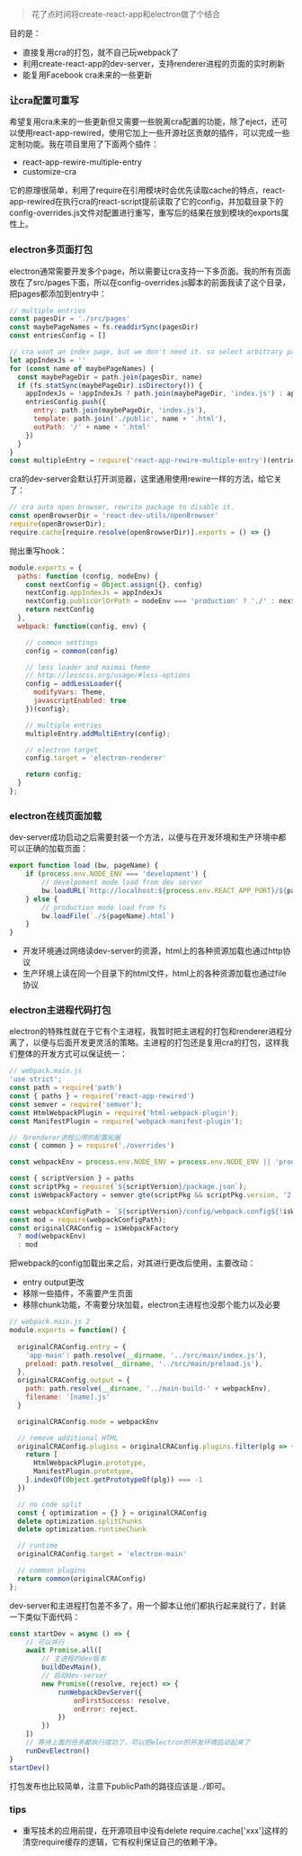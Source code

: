 > 花了点时间将create-react-app和electron做了个结合

目的是：

- 直接复用cra的打包，就不自己玩webpack了
- 利用create-react-app的dev-server，支持renderer进程的页面的实时刷新
- 能复用Facebook cra未来的一些更新

### 让cra配置可重写

希望复用cra未来的一些更新但又需要一些脱离cra配置的功能，除了eject，还可以使用react-app-rewired，使用它加上一些开源社区贡献的插件，可以完成一些定制功能。我在项目里用了下面两个插件：

- react-app-rewire-multiple-entry
- customize-cra

它的原理很简单，利用了require在引用模块时会优先读取cache的特点，react-app-rewired在执行cra的react-script提前读取了它的config，并加载目录下的config-overrides.js文件对配置进行重写，重写后的结果在放到模块的exports属性上。

### electron多页面打包

electron通常需要开发多个page，所以需要让cra支持一下多页面。我的所有页面放在了src/pages下面，所以在config-overrides.js脚本的前面我读了这个目录，把pages都添加到entry中：

```js
// multiple entries
const pagesDir = './src/pages'
const maybePageNames = fs.readdirSync(pagesDir)
const entriesConfig = []

// cra want an index page, but we don't need it. so select arbitrary page for cra.
let appIndexJs = ''
for (const name of maybePageNames) {
  const maybePageDir = path.join(pagesDir, name)
  if (fs.statSync(maybePageDir).isDirectory()) {
    appIndexJs = !appIndexJs ? path.join(maybePageDir, 'index.js') : appIndexJs
    entriesConfig.push({
      entry: path.join(maybePageDir, 'index.js'),
      template: path.join('./public', name + '.html'),
      outPath: '/' + name + '.html'
    })
  }
}
const multipleEntry = require('react-app-rewire-multiple-entry')(entriesConfig);
```

cra的dev-server会默认打开浏览器，这里通用使用rewire一样的方法，给它关了：

```js
// cra auto open browser, rewrite package to disable it. 
const openBrowserDir = 'react-dev-utils/openBrowser'
require(openBrowserDir);
require.cache[require.resolve(openBrowserDir)].exports = () => {}
```

抛出重写hook：

```js
module.exports = {
  paths: function (config, nodeEnv) {
    const nextConfig = Object.assign({}, config)
    nextConfig.appIndexJs = appIndexJs
    nextConfig.publicUrlOrPath = nodeEnv === 'production' ? './' : nextConfig.publicUrlOrPath
    return nextConfig
  },
  webpack: function(config, env) {

    // common settings
    config = common(config)

    // less loader and maimai theme
    // http://lesscss.org/usage/#less-options
    config = addLessLoader({
      modifyVars: Theme,
      javascriptEnabled: true
    })(config);

    // multiple entries
    multipleEntry.addMultiEntry(config);

    // electron target
    config.target = 'electron-renderer'

    return config;
  }
};

```

### electron在线页面加载

dev-server成功启动之后需要封装一个方法，以便与在开发环境和生产环境中都可以正确的加载页面：

```js
export function load (bw, pageName) {
    if (process.env.NODE_ENV === 'development') {
        // develpoment mode load from dev server
        bw.loadURL(`http://localhost:${process.env.REACT_APP_PORT}/${pageName}.html`)
    } else {
        // production mode load from fs
        bw.loadFile(`./${pageName}.html`)
    }
}
```

- 开发环境通过网络读dev-server的资源，html上的各种资源加载也通过http协议
- 生产环境上读在同一个目录下的html文件，html上的各种资源加载也通过file协议

### electron主进程代码打包

electron的特殊性就在于它有个主进程，我暂时把主进程的打包和renderer进程分离了，以便与后面开发更灵活的策略。主进程的打包还是复用cra的打包，这样我们整体的开发方式可以保证统一：

```js
// webpack.main.js
'use strict';
const path = require('path')
const { paths } = require('react-app-rewired')
const semver = require('semver');
const HtmlWebpackPlugin = require('html-webpack-plugin');
const ManifestPlugin = require('webpack-manifest-plugin');

// 与renderer进程公用的配置拓展
const { common } = require('./overrides')

const webpackEnv = process.env.NODE_ENV = process.env.NODE_ENV || 'production';

const { scriptVersion } = paths
const scriptPkg = require(`${scriptVersion}/package.json`);
const isWebpackFactory = semver.gte(scriptPkg && scriptPkg.version, '2.1.2');

const webpackConfigPath = `${scriptVersion}/config/webpack.config${!isWebpackFactory ? '.dev' : ''}`;
const mod = require(webpackConfigPath);
const originalCRAConfig = isWebpackFactory
  ? mod(webpackEnv)
  : mod
```

把webpack的config加载出来之后，对其进行更改后使用，主要改动：

- entry output更改
- 移除一些插件，不需要产生页面
- 移除chunk功能，不需要分块加载，electron主进程也没那个能力以及必要

```js
// webpack.main.js 2
module.exports = function() {
  
  originalCRAConfig.entry = {
    'app-main': path.resolve(__dirname, '../src/main/index.js'),
    preload: path.resolve(__dirname, '../src/main/preload.js'),
  },
  originalCRAConfig.output = {
    path: path.resolve(__dirname, '../main-build-' + webpackEnv),
    filename: '[name].js'
  } 

  originalCRAConfig.mode = webpackEnv

  // remove additional HTML
  originalCRAConfig.plugins = originalCRAConfig.plugins.filter(plg => {
    return [
      HtmlWebpackPlugin.prototype, 
      ManifestPlugin.prototype,
    ].indexOf(Object.getPrototypeOf(plg)) === -1
  })

  // no code split
  const { optimization = {} } = originalCRAConfig
  delete optimization.splitChunks
  delete optimization.runtimeChunk

  // runtime 
  originalCRAConfig.target = 'electron-main'

  // common plugins
  return common(originalCRAConfig)
};
```

dev-server和主进程打包差不多了，用一个脚本让他们都执行起来就行了，封装一下类似下面代码：

```js
const startDev = async () => {
    // 可以并行
    await Promise.all([
        // 主进程的dev版本
        buildDevMain(),
        // 启动dev-server
        new Promise((resolve, reject) => {
            runWebpackDevServer({
                onFirstSuccess: resolve,
                onError: reject,
            })
        })
    ])
    // 等待上面的任务都执行成功了，可以把electron的开发环境启动起来了
    runDevElectron()
}
startDev()
```

打包发布也比较简单，注意下publicPath的路径应该是`./`即可。

### tips

- 重写技术的应用前提，在开源项目中没有delete require.cache\['xxx'\]这样的清空require缓存的逻辑，它有权利保证自己的依赖干净。
